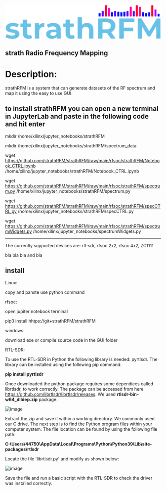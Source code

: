 ![screenshot](logo.png?raw=true)
## strath Radio Frequency Mapping

# Description:
strathRFM is a system that can generate datasets of the RF spectrum and map it using the easy to use GUI.

to install strathRFM you can open a new terminal in JupyterLab and paste in the following code and hit enter
----------------------------------------------------------------------

mkdir /home/xilinx/jupyter_notebooks/strathRFM

mkdir /home/xilinx/jupyter_notebooks/strathRFM/spectrum_data

wget https://github.com/strathRFM/strathRFM/raw/main/rfsoc/strathRFM/Notebook_CTRL.ipynb /home/xilinx/jupyter_notebooks/strathRFM/Notebook_CTRL.ipynb

wget https://github.com/strathRFM/strathRFM/raw/main/rfsoc/strathRFM/spectrum.py /home/xilinx/jupyter_notebooks/strathRFM/spectrum.py

wget https://github.com/strathRFM/strathRFM/raw/main/rfsoc/strathRFM/specCTRL.py /home/xilinx/jupyter_notebooks/strathRFM/specCTRL.py

wget https://github.com/strathRFM/strathRFM/raw/main/rfsoc/strathRFM/spectrumWidgets.py /home/xilinx/jupyter_notebooks/spectrumWidgets.py

----------------------------------------------------------------------

The currently supported devices are: rtl-sdr, rfsoc 2x2, rfsoc 4x2, ZC1111

bla bla bla and bla

## install
Linux: 

copy and panste use python command

rfsoc:

open jupiter notebook terminal

pip3 install hhtps://git+strathRFM/strathRFM


windows:

download exe or compile source code in the GUI folder

RTL-SDR:

To use the RTL-SDR in Python the following library is needed: pyrtlsdr. The library can be installed using the following pip command:

**pip install pyrtlsdr**

Once downloaded the python package requires some dependices called librtlsdr, to work correctly. The package can be accessed from here https://github.com/librtlsdr/librtlsdr/releases. 
We used **rtlsdr-bin-w64_dlldep.zip** package.

![image](https://user-images.githubusercontent.com/99476167/229078556-f01f6f8b-6f58-440d-9356-2a92506e1988.png)

Extract the zip and save it within a working directory. We commonly used our C drive. The next step is to find the Python program files within your computer system. The file location can be found by using the following file path:

**C:\Users\44750\AppData\Local\Programs\Python\Python39\Lib\site-packages\rtlsdr**

Locate the file 'librtlsdr.py' and modify as shown below:

![image](https://user-images.githubusercontent.com/99476167/229480270-fe2a1ea1-52e6-4349-bbe3-5dd770f18e2a.png)

Save the file and run a basic script with the RTL-SDR to check the driver was installed correctly.

